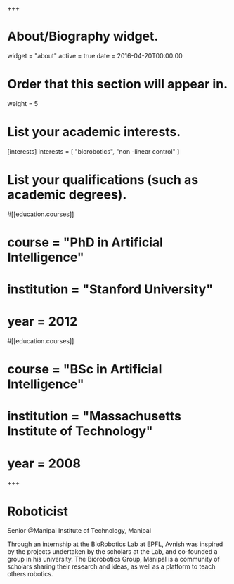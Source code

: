 +++
# About/Biography widget.
widget = "about"
active = true
date = 2016-04-20T00:00:00

# Order that this section will appear in.
weight = 5

# List your academic interests.
[interests]
  interests = [
    "biorobotics",
    "non -linear control"
  ]

# List your qualifications (such as academic degrees).
#[[education.courses]]
#  course = "PhD in Artificial Intelligence"
#  institution = "Stanford University"
#  year = 2012

#[[education.courses]]
#  course = "BSc in Artificial Intelligence"
#  institution = "Massachusetts Institute of Technology"
#  year = 2008
 
+++

# Roboticist

Senior @Manipal Institute of Technology, Manipal

 Through an internship at the BioRobotics Lab at EPFL, Avnish was inspired by the projects undertaken by the scholars at the Lab, and co-founded a group in his university. The Biorobotics Group, Manipal is a community of scholars sharing their research and ideas, as well as a platform to teach others robotics.